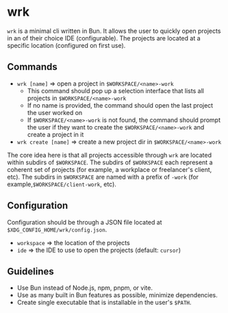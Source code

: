 # wrk

`wrk` is a minimal cli written in Bun. It allows the user to quickly open projects in an of their choice IDE (configurable). The projects are located at a specific location (configured on first use).

## Commands

-  `wrk [name]` => open a project in `$WORKSPACE/<name>-work`
   -  This command should pop up a selection interface that lists all projects in `$WORKSPACE/<name>-work`
   -  If no name is provided, the command should open the last project the user worked on
   -  If `$WORKSPACE/<name>-work` is not found, the command should prompt the user if they want to create the `$WORKSPACE/<name>-work` and create a project in it
-  `wrk create [name]` => create a new project dir in `$WORKSPACE/<name>-work`

The core idea here is that all projects accessible through `wrk` are located within subdirs of `$WORKSPACE`. The subdirs of `$WORKSPACE` each represent a coherent set of projects (for example, a workplace or freelancer's client, etc). The subdirs in `$WORKSPACE` are named with a prefix of `-work` (for example,`$WORKSPACE/client-work`, etc).

## Configuration

Configuration should be through a JSON file located at `$XDG_CONFIG_HOME/wrk/config.json`.

-  `workspace` => the location of the projects
-  `ide` => the IDE to use to open the projects (default: `cursor`)

## Guidelines

-  Use Bun instead of Node.js, npm, pnpm, or vite.
-  Use as many built in Bun features as possible, minimize dependencies.
-  Create single executable that is installable in the user's `$PATH`.
